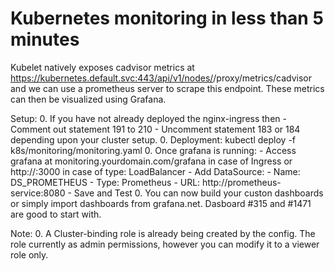 # Kubernetes monitoring in less than 5 minutes

Kubelet natively exposes cadvisor metrics at https://kubernetes.default.svc:443/api/v1/nodes/<node-name>/proxy/metrics/cadvisor and we can use a prometheus server to scrape this endpoint. These metrics can then be visualized using Grafana.

Setup:
0. If you have not already deployed the nginx-ingress then - Comment out statement 191 to 210 - Uncomment statement 183 or 184 depending upon your cluster setup.
0. Deployment: kubectl deploy -f k8s/monitoring/monitoring.yaml
0. Once grafana is running:
 	- Access grafana at monitoring.yourdomain.com/grafana in case of Ingress or http://:3000 in case of type: LoadBalancer
 	- Add DataSource: 
 	  - Name: DS_PROMETHEUS - Type: Prometheus 
 	  - URL: http://prometheus-service:8080 
 	  - Save and Test 0. You can now build your custon dashboards or simply import dashboards from grafana.net. Dasboard #315 and #1471 are good to start with.

Note:
0. A Cluster-binding role is already being created by the config. The role currently as admin permissions, however you can modify it to a viewer role only.

